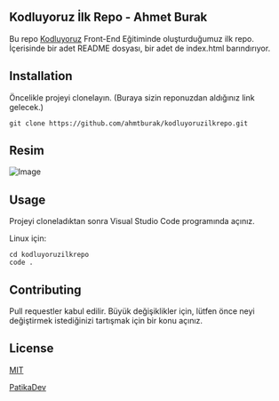 ## Kodluyoruz İlk Repo - Ahmet Burak 

Bu repo [Kodluyoruz](https://www.kodluyoruz.org/) Front-End Eğitiminde oluşturduğumuz ilk repo. İçerisinde bir adet README dosyası, bir adet de index.html barındırıyor.

## Installation

Öncelikle projeyi clonelayın. (Buraya sizin reponuzdan aldığınız link gelecek.)
```
git clone https://github.com/ahmtburak/kodluyoruzilkrepo.git
```
## Resim
![Image](https://i.hizliresim.com/k06jssp.PNG)

## Usage
Projeyi cloneladıktan sonra Visual Studio Code programında açınız.

Linux için:
```
cd kodluyoruzilkrepo
code .
```

## Contributing
Pull requestler kabul edilir. Büyük değişiklikler için, lütfen önce neyi değiştirmek istediğinizi tartışmak için bir konu açınız.

## License 

[MIT]()

[PatikaDev](www.patika.dev)